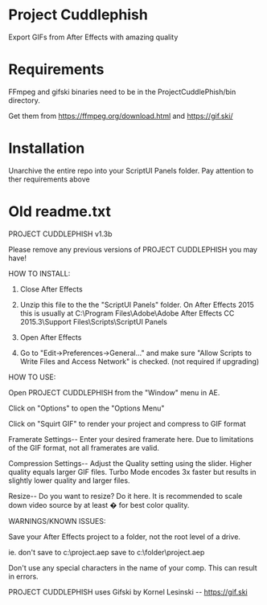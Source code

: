 # Project Cuddlephish
Export GIFs from After Effects with amazing quality

# Requirements
FFmpeg and gifski binaries need to be in the ProjectCuddlePhish/bin directory.

Get them from https://ffmpeg.org/download.html and https://gif.ski/

# Installation
Unarchive the entire repo into your ScriptUI Panels folder. Pay attention to ther requirements above

# Old readme.txt
PROJECT CUDDLEPHISH v1.3b

Please remove any previous versions of PROJECT CUDDLEPHISH you may have!


HOW TO INSTALL:

1. Close After Effects

2. Unzip this file to the the "ScriptUI Panels" folder.
On After Effects 2015 this is usually at C:\Program Files\Adobe\Adobe After Effects CC 2015.3\Support Files\Scripts\ScriptUI Panels

3. Open After Effects

4. Go to "Edit->Preferences->General..." and make sure "Allow Scripts to Write Files and Access Network" is checked. (not required if upgrading)



HOW TO USE:

Open PROJECT CUDDLEPHISH from the "Window" menu in AE.

Click on "Options" to open the "Options Menu"

Click on "Squirt GIF" to render your project and compress to GIF format

Framerate Settings--
Enter your desired framerate here. Due to limitations of the GIF format, not all framerates are valid. 

Compression Settings--
Adjust the Quality setting using the slider. Higher quality equals larger GIF files.
Turbo Mode encodes 3x faster but results in slightly lower quality and larger files.

Resize--
Do you want to resize? Do it here. It is recommended to scale down video source by at least � for best color quality.



WARNINGS/KNOWN ISSUES:

Save your After Effects project to a folder, not the root level of a drive.

ie. don't save to c:\project.aep
	save to c:\folder\project.aep
	
Don't use any special characters in the name of your comp. This can result in errors.


PROJECT CUDDLEPHISH uses Gifski by Kornel Lesinski -- https://gif.ski
